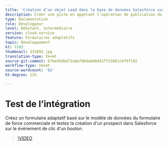 ```yaml
---
title: 'Création d’un objet Lead dans la base de données Salesforce sur un événement de clics d’un bouton '
description: Créer une piste en appelant l’opération de publication du modèle de données de formulaire
type: Documentation
role: Développeur
level: Débutant, intermédiaire
version: cloud-service
feature: Formulaires adaptatifs
topic: Développement
kt: 7193
thumbnail: 331892.jpg
translation-type: tm+mt
source-git-commit: 67be45dbd72a8af8b9ab60452ff15081c6f9f192
workflow-type: tm+mt
source-wordcount: '62'
ht-degree: 12%

---
```



# Test de l’intégration

Créez un formulaire adaptatif basé sur le modèle de données du formulaire de force commerciale et testez la création d&#39;un prospect dans Salesforce sur le événement de clic d&#39;un bouton.

>[!VIDEO](https://video.tv.adobe.com/v/331892?quality=12&learn=on)


